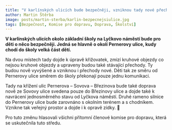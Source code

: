 ```yaml
---
title: "V karlínských ulicích bude bezpečněji, vzniknou tady nové přechody"
author: Martin Štěrba
image: posts/martin-sterba/karlin-bezpecnejsiulice.jpg
tags: [Bezpečnost, Komise pro dopravu, Doprava, Školství]
---
```


**V karlínských ulicích okolo základní školy na Lyčkovo náměstí bude pro děti o něco bezpečněji. Jedná se hlavně o okolí Pernerovy ulice, kudy chodí do školy velká část dětí.**

Na dvou místech tady dojde k úpravě křižovatek, zmizí kruhové objezdy co nejsou kruhové objezdy a upraveny budou také stávající přechody. Ty budou nově vyvýšené a vzniknou i přechody nové. Děti tak ze směru od Pernerovy ulice směrem do školy překonají pouze jednu komunikaci.

Tady na křížení ulic Pernerova – Sovova – Březinova bude také doprava nově ze Sovovy ulice svedena pouze do Březinovy ulice a dojde také k navrácení jednosměrného stavu od Lyčkova náměstí. Druhé rameno silnice do Pernerovy ulice bude zarovnáno s okolním terénem a s chodníkem. Vznikne tak veřejný prostor a dojde i k opravě zídky. 🙂

Pro tuto změnu hlasovali všichni přítomní členové komise pro dopravu, která se uskutečnila tuto středu.